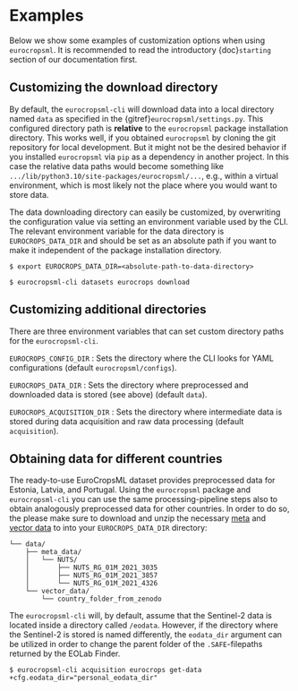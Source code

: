 # Examples

Below we show some examples of customization options when using `eurocropsml`.
It is recommended to read the introductory {doc}`starting` section of our documentation first.

## Customizing the download directory

By default, the `eurocropsml-cli` will download data into a local directory named `data` as specified in the {gitref}`eurocropsml/settings.py`.
This configured directory path is **relative** to the `eurocropsml` package installation directory.
This works well, if you obtained `eurocropsml` by cloning the git repository for local development.
But it might not be the desired behavior if you installed `eurocropsml` via `pip` as a dependency in another project.
In this case the relative data paths would become something like `.../lib/python3.10/site-packages/eurocropsml/...`, e.g., within a virtual environment, which is most likely not the place where you would want to store data. 

The data downloading directory can easily be customized, by overwriting the configuration value via setting an environment variable used by the CLI.
The relevant environment variable for the data directory is `EUROCROPS_DATA_DIR` and should be set as an absolute path if you want to make it independent of the package installation directory.

```console
$ export EUROCROPS_DATA_DIR=<absolute-path-to-data-directory>

$ eurocropsml-cli datasets eurocrops download
```

## Customizing additional directories

There are three environment variables that can set custom directory paths for the `eurocropsml-cli`.

 `EUROCROPS_CONFIG_DIR` 
 : Sets the directory where the CLI looks for YAML configurations (default `eurocropsml/configs`).

 `EUROCROPS_DATA_DIR` 
 : Sets the directory where preprocessed and downloaded data is stored (see above) (default `data`).

 `EUROCROPS_ACQUISITION_DIR`
 : Sets the directory where intermediate data is stored during data acquisition and raw data processing (default `acquisition`).

## Obtaining data for different countries

The ready-to-use EuroCropsML dataset provides preprocessed data for Estonia, Latvia, and Portugal.
Using the `eurocropsml` package and `eurocropsml-cli` you can use the same processing-pipeline steps also to obtain analogously preprocessed data for other countries. In order to do so, the please make sure to download and unzip the necessary [meta](https://ec.europa.eu/eurostat/de/web/gisco/geodata/reference-data/administrative-units-statistical-units/nuts) and [vector data](https://zenodo.org/records/10118572) to into your `EUROCROPS_DATA_DIR` directory:
```console
└── data/
    ├── meta_data/
    │   └── NUTS/
    │       ├── NUTS_RG_01M_2021_3035
    │       ├── NUTS_RG_01M_2021_3857
    │       └── NUTS_RG_01M_2021_4326
    └── vector_data/
        └── country_folder_from_zenodo
```


The `eurocropsml-cli` will, by default, assume that the Sentinel-2 data is located inside a directory called `/eodata`. However, if the directory where the Sentinel-2 is stored is named differently, the `eodata_dir` argument can be utilized in order to change the parent folder of the `.SAFE`-filepaths returned by the EOLab Finder.

```console
$ eurocropsml-cli acquisition eurocrops get-data +cfg.eodata_dir="personal_eodata_dir"
```
